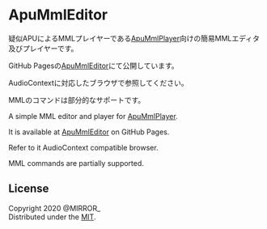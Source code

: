 ApuMmlEditor
============

疑似APUによるMMLプレイヤーである[ApuMmlPlayer]向けの簡易MMLエディタ及びプレイヤーです。

GitHub Pagesの[ApuMmlEditor]にて公開しています。

AudioContextに対応したブラウザで参照してください。

MMLのコマンドは部分的なサポートです。

A simple MML editor and player for [ApuMmlPlayer].

It is available at [ApuMmlEditor] on GitHub Pages.

Refer to it AudioContext compatible browser.

MML commands are partially supported.


License
-------
Copyright 2020 @MIRROR_  
Distributed under the [MIT].  

[MIT]: http://www.opensource.org/licenses/mit-license.php "MIT License"
[ApuMmlPlayer]: https://github.com/MIRROR785/ApuMmlPlayer/ "ApuMmlPlayer 疑似APUによるMMLプレイヤー"
[ApuMmlEditor]: https://mirror785.github.io/ApuMmlEditor/ "ApuMmlEditor 簡易MMLエディタ及びプレイヤー"
